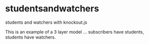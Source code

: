 # studentsandwatchers
students and watchers with knockout.js

This is an example of a 3 layer model ... subscribers have students, students have watchers.
